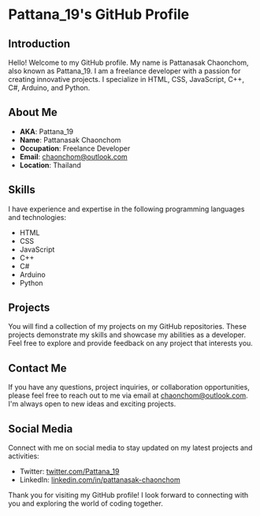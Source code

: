 # Pattana_19's GitHub Profile

## Introduction

Hello! Welcome to my GitHub profile. My name is Pattanasak Chaonchom, also known as Pattana_19. I am a freelance developer with a passion for creating innovative projects. I specialize in HTML, CSS, JavaScript, C++, C#, Arduino, and Python.

## About Me

- **AKA**: Pattana_19
- **Name**: Pattanasak Chaonchom
- **Occupation**: Freelance Developer
- **Email**: chaonchom@outlook.com
- **Location**: Thailand

## Skills

I have experience and expertise in the following programming languages and technologies:

- HTML
- CSS
- JavaScript
- C++
- C#
- Arduino
- Python

## Projects

You will find a collection of my projects on my GitHub repositories. These projects demonstrate my skills and showcase my abilities as a developer. Feel free to explore and provide feedback on any project that interests you.

## Contact Me

If you have any questions, project inquiries, or collaboration opportunities, please feel free to reach out to me via email at chaonchom@outlook.com. I'm always open to new ideas and exciting projects.

## Social Media

Connect with me on social media to stay updated on my latest projects and activities:

- Twitter: [twitter.com/Pattana_19](https://twitter.com/Pattana_19)
- LinkedIn: [linkedin.com/in/pattanasak-chaonchom](https://www.linkedin.com/in/pattanasak-chaonchom)

Thank you for visiting my GitHub profile! I look forward to connecting with you and exploring the world of coding together.
